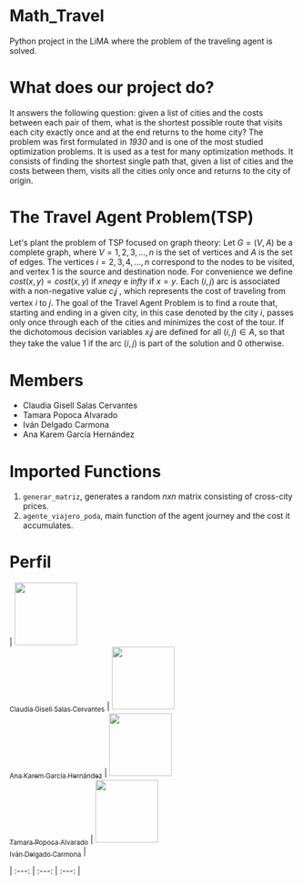 # Math_Travel
Python project in the LiMA where the problem of the traveling agent is solved.

##
# What does our project do?
It answers the following question: given a list of cities and the costs between each pair of them, what is the shortest possible route that visits each city exactly once and at the end returns to the home city? The problem was first formulated in *1930* and is one of the most studied optimization problems. It is used as a test for many optimization methods. It consists of finding the shortest single path that, given a list of cities and the costs between them, visits all the cities only once and returns to the city of origin.
##
# The Travel Agent Problem(TSP)
Let's plant the problem of TSP focused on graph theory:
Let $G = (V, A)$ be a complete graph, where $V = {1, 2, 3, ..., n}$ is the set of vertices and $A$ is the set of edges. The vertices $i = {2, 3, 4, ..., n}$ correspond to the nodes to be visited, and vertex 1 is the source and destination node.
For convenience we define
$cost(x,y)=cost({x,y})$ if $x neq y$ e $infty$ if $x=y$.
Each $(i, j)$ arc is associated with a non-negative value $c_ij$ , which represents the cost of traveling from vertex $i$ to $j$.
The goal of the Travel Agent Problem is to find a route that, starting and ending in a given city, in this case denoted by the city $i$, passes only once through each of the cities and minimizes the cost of the tour.  If the dichotomous decision variables $x_ij$ are defined for all $(i, j) ∈ A$, so that they take the value 1 if the arc $(i, j)$ is part of the solution and $0$ otherwise.

##
# Members 
- Claudia Gisell Salas Cervantes 
- Tamara Popoca Alvarado
- Iván Delgado Carmona
- Ana Karem García Hernández

# Imported Functions
1. `generar_matriz`, generates a random $nxn$ matrix consisting of cross-city prices.
2. `agente_viajero_poda`, main function of the agent journey and the cost it accumulates.

##
# Perfil
| [<img src="https://avatars.githubusercontent.com/u/141759953?v=4" width=110><br><sub>Claudia Gisell Salas Cervantes</sub>](https://github.com/Claudia-Salas) |  [<img src="https://avatars.githubusercontent.com/u/142260985?v=4" width=110><br><sub>Ana Karem García Hernández</sub>](https://github.com/Ana-Karem-Garcia) |  [<img src="https://avatars.githubusercontent.com/u/141845372?v=4" width=110><br><sub>Tamara Popoca Alvarado</sub>](https://github.com/Tamara0409) |
[<img src="https://avatars.githubusercontent.com/u/142260687?v=4" width=110><br><sub>Iván Delgado Carmona</sub>](https://github.com/ivan-math) |

| :---: | :---: | :---: | 


